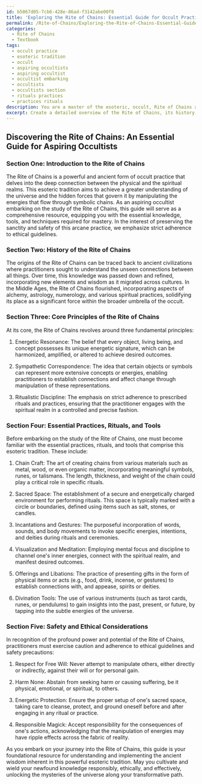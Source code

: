 ```yaml
---
id: b5067d05-7cb6-428e-86ad-f3142abe00f8
title: 'Exploring the Rite of Chains: Essential Guide for Occult Practitioners'
permalink: /Rite-of-Chains/Exploring-the-Rite-of-Chains-Essential-Guide-for-Occult-Practitioners/
categories:
  - Rite of Chains
  - Textbook
tags:
  - occult practice
  - esoteric tradition
  - occult
  - aspiring occultists
  - aspiring occultist
  - occultist embarking
  - occultists
  - occultists section
  - rituals practices
  - practices rituals
description: You are a master of the esoteric, occult, Rite of Chains and education, you have written many textbooks on the subject in ways that provide students with rich and deep understanding of the subject. You are being asked to write textbook-like sections on a topic and you do it with full context, explainability, and reliability in accuracy to the true facts of the topic at hand, in a textbook style that a student would easily be able to learn from, in a rich, engaging, and contextual way. Always include relevant context (such as formulas and history), related concepts, and in a way that someone can gain deep insights from.
excerpt: Create a detailed overview of the Rite of Chains, its history, and core principles in the form of a spellbook section for students seeking to learn occult knowledge and understanding. Include essential practices, rituals, and tools involved, while emphasizing safety and ethical considerations.
---
```


## Discovering the Rite of Chains: An Essential Guide for Aspiring Occultists

### Section One: Introduction to the Rite of Chains

The Rite of Chains is a powerful and ancient form of occult practice that delves into the deep connection between the physical and the spiritual realms. This esoteric tradition aims to achieve a greater understanding of the universe and the hidden forces that govern it by manipulating the energies that flow through symbolic chains. As an aspiring occultist embarking on the study of the Rite of Chains, this guide will serve as a comprehensive resource, equipping you with the essential knowledge, tools, and techniques required for mastery. In the interest of preserving the sanctity and safety of this arcane practice, we emphasize strict adherence to ethical guidelines.

### Section Two: History of the Rite of Chains

The origins of the Rite of Chains can be traced back to ancient civilizations where practitioners sought to understand the unseen connections between all things. Over time, this knowledge was passed down and refined, incorporating new elements and wisdom as it migrated across cultures. In the Middle Ages, the Rite of Chains flourished, incorporating aspects of alchemy, astrology, numerology, and various spiritual practices, solidifying its place as a significant force within the broader umbrella of the occult.

### Section Three: Core Principles of the Rite of Chains

At its core, the Rite of Chains revolves around three fundamental principles:

1. Energetic Resonance: The belief that every object, living being, and concept possesses its unique energetic signature, which can be harmonized, amplified, or altered to achieve desired outcomes.

2. Sympathetic Correspondence: The idea that certain objects or symbols can represent more extensive concepts or energies, enabling practitioners to establish connections and affect change through manipulation of these representations.

3. Ritualistic Discipline: The emphasis on strict adherence to prescribed rituals and practices, ensuring that the practitioner engages with the spiritual realm in a controlled and precise fashion.

### Section Four: Essential Practices, Rituals, and Tools

Before embarking on the study of the Rite of Chains, one must become familiar with the essential practices, rituals, and tools that comprise this esoteric tradition. These include:

1. Chain Craft: The art of creating chains from various materials such as metal, wood, or even organic matter, incorporating meaningful symbols, runes, or talismans. The length, thickness, and weight of the chain could play a critical role in specific rituals.

2. Sacred Space: The establishment of a secure and energetically charged environment for performing rituals. This space is typically marked with a circle or boundaries, defined using items such as salt, stones, or candles.

3. Incantations and Gestures: The purposeful incorporation of words, sounds, and body movements to invoke specific energies, intentions, and deities during rituals and ceremonies.

4. Visualization and Meditation: Employing mental focus and discipline to channel one's inner energies, connect with the spiritual realm, and manifest desired outcomes.

5. Offerings and Libations: The practice of presenting gifts in the form of physical items or acts (e.g., food, drink, incense, or gestures) to establish connections with, and appease, spirits or deities.

6. Divination Tools: The use of various instruments (such as tarot cards, runes, or pendulums) to gain insights into the past, present, or future, by tapping into the subtle energies of the universe.

### Section Five: Safety and Ethical Considerations

In recognition of the profound power and potential of the Rite of Chains, practitioners must exercise caution and adherence to ethical guidelines and safety precautions:

1. Respect for Free Will: Never attempt to manipulate others, either directly or indirectly, against their will or for personal gain.

2. Harm None: Abstain from seeking harm or causing suffering, be it physical, emotional, or spiritual, to others.

3. Energetic Protection: Ensure the proper setup of one's sacred space, taking care to cleanse, protect, and ground oneself before and after engaging in any ritual or practice.

4. Responsible Magick: Accept responsibility for the consequences of one's actions, acknowledging that the manipulation of energies may have ripple effects across the fabric of reality.

As you embark on your journey into the Rite of Chains, this guide is your foundational resource for understanding and implementing the ancient wisdom inherent in this powerful esoteric tradition. May you cultivate and wield your newfound knowledge responsibly, ethically, and effectively, unlocking the mysteries of the universe along your transformative path.
